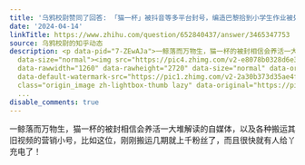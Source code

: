 ```yaml
---
title: '乌鸦校尉赞同了回答: 「猫一杯」被抖音等多平台封号，编造巴黎拾到小学生作业被处罚，公安部点名，中记协发文，哪些信息值得关注？'
date: '2024-04-14'
linkTitle: https://www.zhihu.com/question/652840437/answer/3465347753
source: 乌鸦校尉的知乎动态
description: <p data-pid="7-ZEwAJa">一鲸落而万物生，猫一杯的被封相信会养活一大堆解读的自媒体，以及各种搬运其旧视频的营销小号，比如这位，刚刚搬运几期就上千粉丝了，而且很快就有人给丫充电了！</p><figure
  data-size="normal"><img src="https://pic4.zhimg.com/v2-e8078b0328d6e3acff9e7893ff0df713_1440w.jpg"
  data-rawwidth="1260" data-rawheight="2720" data-size="normal" data-original-token="v2-78215fc83d827cb5f531e202aabb25d9"
  data-default-watermark-src="https://pic1.zhimg.com/v2-2a30b373d35ae4f1672cfd0c04c811e4_b.jpg"
  class="origin_image zh-lightbox-thumb lazy" data-original="https://pic4.zhimg.com/v2-e8078b0328d6e3acff9e7893ff0df7
  ...
disable_comments: true
---
```

<p data-pid="7-ZEwAJa">一鲸落而万物生，猫一杯的被封相信会养活一大堆解读的自媒体，以及各种搬运其旧视频的营销小号，比如这位，刚刚搬运几期就上千粉丝了，而且很快就有人给丫充电了！</p><figure data-size="normal"><img src="https://pic4.zhimg.com/v2-e8078b0328d6e3acff9e7893ff0df713_1440w.jpg" data-rawwidth="1260" data-rawheight="2720" data-size="normal" data-original-token="v2-78215fc83d827cb5f531e202aabb25d9" data-default-watermark-src="https://pic1.zhimg.com/v2-2a30b373d35ae4f1672cfd0c04c811e4_b.jpg" class="origin_image zh-lightbox-thumb lazy" data-original="https://pic4.zhimg.com/v2-e8078b0328d6e3acff9e7893ff0df7 ...